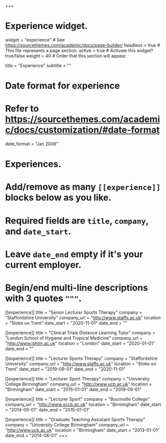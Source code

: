 +++
# Experience widget.
widget = "experience"  # See https://sourcethemes.com/academic/docs/page-builder/
headless = true  # This file represents a page section.
active = true  # Activate this widget? true/false
weight = 40  # Order that this section will appear.

title = "Experience"
subtitle = ""

# Date format for experience
#   Refer to https://sourcethemes.com/academic/docs/customization/#date-format
date_format = "Jan 2006"

# Experiences.
#   Add/remove as many `[[experience]]` blocks below as you like.
#   Required fields are `title`, `company`, and `date_start`.
#   Leave `date_end` empty if it's your current employer.
#   Begin/end multi-line descriptions with 3 quotes `"""`.

[[experience]]
  title = "Senior Lecturer Sports Therapy"
  company = "Staffordshire University"
  company_url = "http://www.staffs.ac.uk"
  location = "Stoke on Trent"
  date_start = "2020-11-01"
  date_end = ""  

[[experience]]
  title = "Clinical Trials Distance Learning Tutor"
  company = "London School of Hygiene and Tropical Medicine"
  company_url = "http://www.lshtm.ac.uk"
  location = "London"
  date_start = "2020-01-01"
  date_end = ""
  
[[experience]]
  title = "Lecturer Sports Therapy"
  company = "Staffordshire University"
  company_url = "http://www.staffs.ac.uk"
  location = "Stoke on Trent"
  date_start = "2019-09-01"
  date_end = "2020-11-01"
  
[[experience]]
  title = "Lecturer Sport Therapy"
  company = "University College Birmingham"
  company_url = "http://www.ucb.ac.uk"
  location = "Birmingham"
  date_start = "2015-01-01"
  date_end = "2019-09-01"
  
  [[experience]]
  title = "Lecturer Sport"
  company = "Bournville College"
  company_url = "http://www.sccb.ac.uk"
  location = "Birmingham"
  date_start = "2014-09-01"
  date_end = "2015-01-01"

[[experience]]
  title = "Graduate Teaching Assistant Sports Therapy"
  company = "University College Birmingham"
  company_url = "http://www.ucb.ac.uk"
  location = "Birmingham"
  date_start = "2013-01-01"
  date_end = "2014-08-01"
+++

